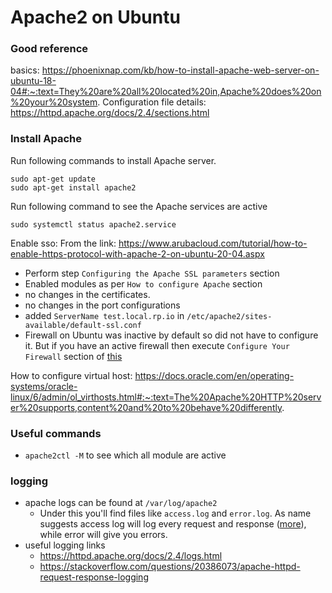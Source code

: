 # Apache2 on Ubuntu

### Good reference
basics: https://phoenixnap.com/kb/how-to-install-apache-web-server-on-ubuntu-18-04#:~:text=They%20are%20all%20located%20in,Apache%20does%20on%20your%20system.
Configuration file details: https://httpd.apache.org/docs/2.4/sections.html


### Install Apache
Run following commands to install Apache server.
```
sudo apt-get update
sudo apt-get install apache2
```

Run following command to see the Apache services are active
```
sudo systemctl status apache2.service
```

Enable sso:
From the link: https://www.arubacloud.com/tutorial/how-to-enable-https-protocol-with-apache-2-on-ubuntu-20-04.aspx
- Perform step `Configuring the Apache SSL parameters` section
- Enabled modules as per `How to configure Apache` section 
- no changes in the certificates.
- no changes in the port configurations
- added `ServerName test.local.rp.io` in `/etc/apache2/sites-available/default-ssl.conf`
- Firewall on Ubuntu was inactive by default so did not have to configure it. But if you have an active firewall then execute `Configure Your Firewall` section of [this](https://phoenixnap.com/kb/how-to-install-apache-web-server-on-ubuntu-18-04#:~:text=They%20are%20all%20located%20in,Apache%20does%20on%20your%20system.)


How to configure virtual host:
https://docs.oracle.com/en/operating-systems/oracle-linux/6/admin/ol_virthosts.html#:~:text=The%20Apache%20HTTP%20server%20supports,content%20and%20to%20behave%20differently.

### Useful commands
- `apache2ctl -M` to see which all module are active

### logging
- apache logs can be found at `/var/log/apache2`
  - Under this you'll find files like `access.log` and `error.log`. As name suggests access log will log every request and response ([more](https://www.sumologic.com/blog/apache-access-log/#:~:text=What%20are%20Apache%20Access%20Logs,processed%20by%20the%20Apache%20server.)), while error will give you errors.
- useful logging links
  - https://httpd.apache.org/docs/2.4/logs.html
  - https://stackoverflow.com/questions/20386073/apache-httpd-request-response-logging
